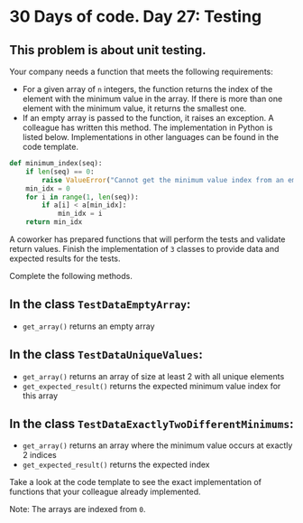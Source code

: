 # 30 Days of code. Day 27: Testing

## This problem is about unit testing.

Your company needs a function that meets the following requirements:

- For a given array of `n` integers, the function returns the index of the element with the minimum value in the array. If there is more than one element with the minimum value, it returns the smallest one.
- If an empty array is passed to the function, it raises an exception. A colleague has written this method. The implementation in Python is listed below. Implementations in other languages can be found in the code template.

```Python
def minimum_index(seq):
    if len(seq) == 0:
        raise ValueError("Cannot get the minimum value index from an empty sequence")
    min_idx = 0
    for i in range(1, len(seq)):
        if a[i] < a[min_idx]:
            min_idx = i
    return min_idx
```

A coworker has prepared functions that will perform the tests and validate return values. Finish the implementation of `3` classes to provide data and expected results for the tests.

Complete the following methods.

## In the class `TestDataEmptyArray`:

- `get_array()` returns an empty array

## In the class `TestDataUniqueValues`:

- `get_array()` returns an array of size at least 2 with all unique elements
- `get_expected_result()` returns the expected minimum value index for this array

## In the class `TestDataExactlyTwoDifferentMinimums`:

- `get_array()` returns an array where the minimum value occurs at exactly 2 indices
- `get_expected_result()` returns the expected index

Take a look at the code template to see the exact implementation of functions that your colleague already implemented.

Note: The arrays are indexed from `0`.

